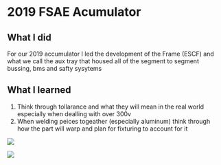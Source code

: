 # 2019 FSAE Acumulator
## What I did
For our 2019 accumulator I led the development of the Frame (ESCF) and what we call the aux tray that housed all of the segment to segment bussing, bms and safty sysytems
## What I learned
1. Think through tollarance and what they will mean in the real world especially when dealling with over 300v
2. When welding peices togeather (especially aluminum) think through how the part will warp and plan for fixturing to account for it

![](fullacu.png)

![](frame.png)
